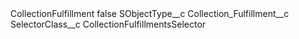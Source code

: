 <?xml version="1.0" encoding="UTF-8"?>
<CustomMetadata xmlns="http://soap.sforce.com/2006/04/metadata" xmlns:xsi="http://www.w3.org/2001/XMLSchema-instance" xmlns:xsd="http://www.w3.org/2001/XMLSchema">
    <label>CollectionFulfillment</label>
    <protected>false</protected>
    <values>
        <field>SObjectType__c</field>
        <value xsi:type="xsd:string">Collection_Fulfillment__c</value>
    </values>
    <values>
        <field>SelectorClass__c</field>
        <value xsi:type="xsd:string">CollectionFulfillmentsSelector</value>
    </values>
</CustomMetadata>
